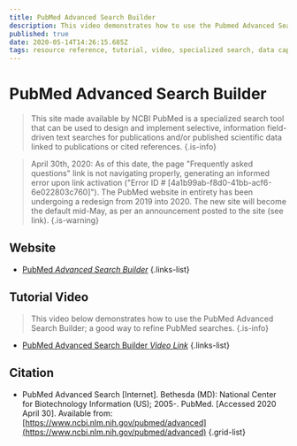 ```yaml
---
title: PubMed Advanced Search Builder
description: This video demonstrates how to use the Pubmed Advanced Search Builder.
published: true
date: 2020-05-14T14:26:15.685Z
tags: resource reference, tutorial, video, specialized search, data capture
---
```


# PubMed Advanced Search Builder

> This site made available by NCBI PubMed is a specialized search tool that can be used to design and implement selective, information field-driven text searches for publications and/or published scientific data linked to publications or cited references. 
{.is-info}

> April 30th, 2020: As of this date, the page "Frequently asked questions" link is not navigating properly, generating an informed error upon link activation ("Error ID # [4a1b99ab-f8d0-41bb-acf6-6e022803c760]"). The PubMed website in entirety has been undergoing a redesign from 2019 into 2020. The new site will become the default mid-May, as per an announcement posted to the site (see link).
{.is-warning}

## Website

- [PubMed *Advanced Search Builder*](https://pubmed.ncbi.nlm.nih.gov/advanced/)
{.links-list}


## Tutorial Video
> This video below demonstrates how to use the PubMed Advanced Search Builder; a good way to refine PubMed searches.
{.is-info}
- [PubMed Advanced Search Builder *Video Link*](https://www.youtube.com/watch?v=dncRQ1cobdc&feature=relmfu)
{.links-list}

## Citation

- PubMed Advanced Search [Internet]. Bethesda (MD): National Center for Biotechnology Information (US); 2005-. PubMed. [Accessed 2020 April 30]. Available from: [https://www.ncbi.nlm.nih.gov/pubmed/advanced](https://www.ncbi.nlm.nih.gov/pubmed/advanced)
{.grid-list}



